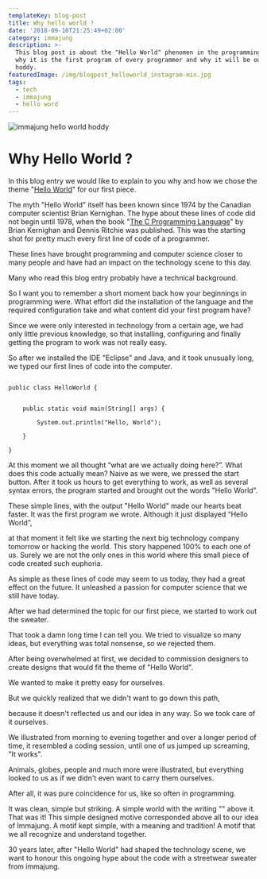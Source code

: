 ```yaml
---
templateKey: blog-post
title: Why hello world ?
date: '2018-09-10T21:25:49+02:00'
category: immajung
description: >-
  This blog post is about the "Hello World" phenomen in the programming world,
  why it is the first program of every programmer and why it will be our first
  hoddy.
featuredImage: /img/blogpost_helloworld_instagram-min.jpg
tags:
  - tech
  - immajung
  - hello word
---
```

![immajung hello world hoddy](/img/blogpost_helloworld_instagram-min.jpg)





# Why Hello World ?



In this blog entry we would like to explain to you why and how we chose the theme "[Hello World](https://en.wikipedia.org/wiki/%22Hello,_World!%22_program)" for our first piece.



The myth "Hello World" itself has been known since 1974 by the Canadian computer scientist Brian Kernighan. The hype about these lines of code did not begin until 1978, when the book "[The C Programming Language](https://en.wikipedia.org/wiki/The_C_Programming_Language)" by Brian Kernighan and Dennis Ritchie was published. This was the starting shot for pretty much every first line of code of a programmer.

These lines have brought programming and computer science closer to many people and have had an impact on the technology scene to this day.



Many who read this blog entry probably have a technical background.



So I want you to remember a short moment back how your beginnings in programming were. What effort did the installation of the language and the required configuration take and what content did your first program have?



Since we were only interested in technology from a certain age, we had only little previous knowledge, so that installing, configuring and finally getting the program to work was not really easy.



So after we installed the IDE "Eclipse" and Java, and it took unusually long, we typed our first lines of code into the computer.

```

```

```
public class HelloWorld {

```

```

```

```
    public static void main(String[] args) {

```

```
        System.out.println("Hello, World");
```

```
    }    
```

```
}
```



At this moment we all thought “what are we actually doing here?”. What does this code actually mean? Naive as we were, we pressed the start button. After it took us hours to get everything to work, as well as several syntax errors, the program started and brought out the words "Hello World".



These simple lines, with the output "Hello World" made our hearts beat faster. It was the first program we wrote. Although it just displayed “Hello World”,

at that moment it felt like we starting the next big technology company tomorrow or hacking the world. This story happened 100% to each one of us. Surely we are not the only ones in this world where this small piece of code created such euphoria.



As simple as these lines of code may seem to us today, they had a great effect on the future. It unleashed a passion for computer science that we still have today.



After we had determined the topic for our first piece, we started to work out the sweater.

That took a damn long time I can tell you. We tried to visualize so many ideas, but everything was total nonsense, so we rejected them.

After being overwhelmed at first, we decided to commission designers to create designs that would fit the theme of "Hello World".

We wanted to make it pretty easy for ourselves.

But we quickly realized that we didn't want to go down this path,

because it doesn't reflected us and our idea in any way. So we took care of it ourselves.

We illustrated from morning to evening together and over a longer period of time, it resembled a coding session, until one of us jumped up screaming, "It works".

Animals, globes, people and much more were illustrated, but everything looked to us as if we didn't even want to carry them ourselves.

After all, it was pure coincidence for us, like so often in programming.



It was clean, simple but striking. A simple world with the writing "<HELLO WORLD>" above it. That was it! This simple designed motive corresponded above all to our idea of Immajung. A motif kept simple, with a meaning and tradition! A motif that we all recognize and understand together.



30 years later, after "Hello World" had shaped the technology scene, we want to honour this ongoing hype about the code with a streetwear sweater from immajung.
